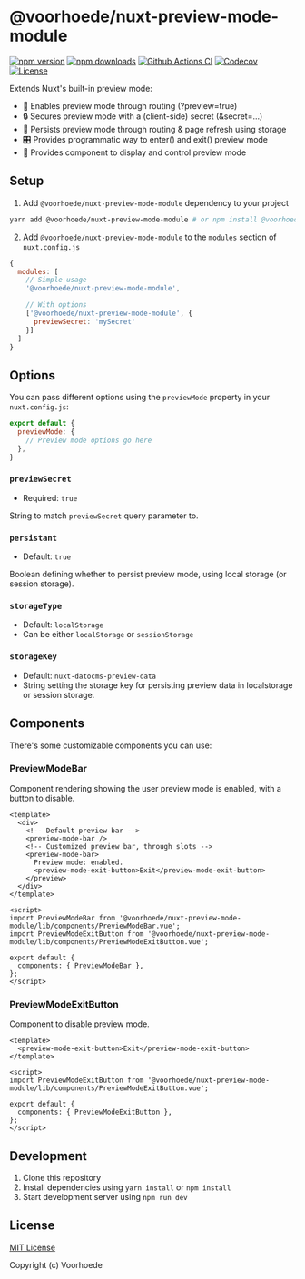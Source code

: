 # @voorhoede/nuxt-preview-mode-module

[![npm version][npm-version-src]][npm-version-href]
[![npm downloads][npm-downloads-src]][npm-downloads-href]
[![Github Actions CI][github-actions-ci-src]][github-actions-ci-href]
[![Codecov][codecov-src]][codecov-href]
[![License][license-src]][license-href]

Extends Nuxt's built-in preview mode:

* 🚪 Enables preview mode through routing (?preview=true)
* 🔒 Secures preview mode with a (client-side) secret (&secret=...)
* 🧠 Persists preview mode through routing & page refresh using storage
* 🎛️ Provides programmatic way to enter() and exit() preview mode
* 🍫 Provides <PreviewModeBar> component to display and control preview mode

## Setup

1. Add `@voorhoede/nuxt-preview-mode-module` dependency to your project

```bash
yarn add @voorhoede/nuxt-preview-mode-module # or npm install @voorhoede/nuxt-preview-mode-module
```

2. Add `@voorhoede/nuxt-preview-mode-module` to the `modules` section of `nuxt.config.js`

```js
{
  modules: [
    // Simple usage
    '@voorhoede/nuxt-preview-mode-module',

    // With options
    ['@voorhoede/nuxt-preview-mode-module', {
      previewSecret: 'mySecret'
    }]
  ]
}
```

## Options

You can pass different options using the `previewMode` property in your `nuxt.config.js`:

```js
export default {
  previewMode: {
    // Preview mode options go here
  },
}
```

### `previewSecret`

* Required: `true`

String to match `previewSecret` query parameter to.

### `persistant`

* Default: `true`

Boolean defining whether to persist preview mode, using local storage (or session storage).

### `storageType`

* Default: `localStorage`
* Can be either `localStorage` or `sessionStorage`

### `storageKey`

* Default: `nuxt-datocms-preview-data`
* String setting the storage key for persisting preview data in localstorage or session storage.

## Components

There's some customizable components you can use:

### PreviewModeBar

Component rendering showing the user preview mode is enabled, with a button to disable.

```vue
<template>
  <div>
    <!-- Default preview bar -->
    <preview-mode-bar />
    <!-- Customized preview bar, through slots -->
    <preview-mode-bar>
      Preview mode: enabled.
      <preview-mode-exit-button>Exit</preview-mode-exit-button>
    </preview>
  </div>
</template>

<script>
import PreviewModeBar from '@voorhoede/nuxt-preview-mode-module/lib/components/PreviewModeBar.vue';
import PreviewModeExitButton from '@voorhoede/nuxt-preview-mode-module/lib/components/PreviewModeExitButton.vue';

export default {
  components: { PreviewModeBar },
};
</script>
```

### PreviewModeExitButton

Component to disable preview mode.

```vue
<template>
  <preview-mode-exit-button>Exit</preview-mode-exit-button>
</template>

<script>
import PreviewModeExitButton from '@voorhoede/nuxt-preview-mode-module/lib/components/PreviewModeExitButton.vue';

export default {
  components: { PreviewModeExitButton },
};
</script>
```

## Development

1. Clone this repository
2. Install dependencies using `yarn install` or `npm install`
3. Start development server using `npm run dev`

## License

[MIT License](./LICENSE)

Copyright (c) Voorhoede

<!-- Badges -->
[npm-version-src]: https://img.shields.io/npm/v/@voorhoede/nuxt-preview-mode-module/latest.svg
[npm-version-href]: https://npmjs.com/package/@voorhoede/nuxt-preview-mode-module

[npm-downloads-src]: https://img.shields.io/npm/dt/@voorhoede/nuxt-preview-mode-module.svg
[npm-downloads-href]: https://npmjs.com/package/@voorhoede/nuxt-preview-mode-module

[github-actions-ci-src]: https://github.com/git@github.com:voorhoede/nuxt-preview-mode-module.git/workflows/ci/badge.svg
[github-actions-ci-href]: https://github.com/git@github.com:voorhoede/nuxt-preview-mode-module.git/actions?query=workflow%3Aci

[codecov-src]: https://img.shields.io/codecov/c/github/git@github.com:voorhoede/nuxt-preview-mode-module.git.svg
[codecov-href]: https://codecov.io/gh/git@github.com:voorhoede/nuxt-preview-mode-module.git

[license-src]: https://img.shields.io/npm/l/@voorhoede/nuxt-preview-mode-module.svg
[license-href]: https://npmjs.com/package/@voorhoede/nuxt-preview-mode-module

